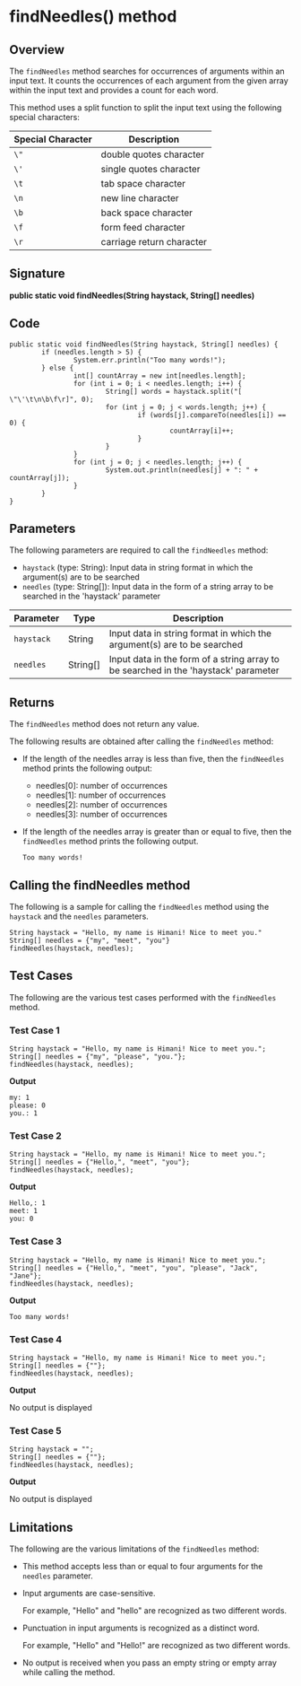 # findNeedles() method

## Overview

The `findNeedles` method searches for occurrences of arguments within an input text. It counts the occurrences of each argument from the given array within the input text and provides a count for each word.

This method uses a split function to split the input text using the following special characters:

| Special Character | Description |
|-------------------|-------------|
| `\"` | double quotes character |
| `\'` | single quotes character |
| `\t` | tab space character |
| `\n` | new line character |
| `\b` | back space character |
| `\f` | form feed character |
| `\r` | carriage return character |

## Signature

**public static void findNeedles(String haystack, String[] needles)**

## Code

```
public static void findNeedles(String haystack, String[] needles) {
        if (needles.length > 5) {
                System.err.println("Too many words!");
        } else {
                int[] countArray = new int[needles.length];
                for (int i = 0; i < needles.length; i++) {
                        String[] words = haystack.split("[ \"\'\t\n\b\f\r]", 0);
                        for (int j = 0; j < words.length; j++) {
                                if (words[j].compareTo(needles[i]) == 0) {
                                        countArray[i]++;
                                }
                        }
                }
                for (int j = 0; j < needles.length; j++) {
                        System.out.println(needles[j] + ": " + countArray[j]);
                }
        }
}

```

## Parameters

The following parameters are required to call the `findNeedles` method:
- `haystack` (type: String): Input data in string format in which the argument(s) are to be searched
- `needles` (type: String[]): Input data in the form of a string array to be searched in the 'haystack' parameter

| Parameter | Type | Description |
|-----------|------|-------------|
| `haystack` | String | Input data in string format in which the argument(s) are to be searched |
| `needles` | String[] | Input data in the form of a string array to be searched in the 'haystack' parameter |

## Returns

The `findNeedles` method does not return any value.

The following results are obtained after calling the `findNeedles` method:
- If the length of the needles array is less than five, then the `findNeedles` method prints the following output:
  - needles[0]: number of occurrences
  - needles[1]: number of occurrences
  - needles[2]: number of occurrences
  - needles[3]: number of occurrences
- If the length of the needles array is greater than or equal to five, then the `findNeedles` method prints the following output.

  `Too many words!`
  
## Calling the findNeedles method

The following is a sample for calling the `findNeedles` method using the `haystack` and the `needles` parameters.

```
String haystack = "Hello, my name is Himani! Nice to meet you."
String[] needles = {"my", "meet", "you"}
findNeedles(haystack, needles);
```

## Test Cases

The following are the various test cases performed with the `findNeedles` method.

### Test Case 1

```
String haystack = "Hello, my name is Himani! Nice to meet you.";
String[] needles = {"my", "please", "you."};
findNeedles(haystack, needles);
```
  **Output**

  ```
  my: 1
  please: 0
  you.: 1
  ```

### Test Case 2

```
String haystack = "Hello, my name is Himani! Nice to meet you.";
String[] needles = {"Hello,", "meet", "you"};
findNeedles(haystack, needles);
```
 **Output**

  ```
  Hello,: 1
  meet: 1
  you: 0
  ```

### Test Case 3

```
String haystack = "Hello, my name is Himani! Nice to meet you.";
String[] needles = {"Hello,", "meet", "you", "please", "Jack", "Jane"};
findNeedles(haystack, needles);
```
 **Output**

  ```
  Too many words!
  ```

### Test Case 4

```
String haystack = "Hello, my name is Himani! Nice to meet you.";
String[] needles = {""};
findNeedles(haystack, needles);
```
 **Output**

No output is displayed

### Test Case 5

```
String haystack = "";
String[] needles = {""};
findNeedles(haystack, needles);
```
 **Output**

No output is displayed

## Limitations

The following are the various limitations of the `findNeedles` method:
- This method accepts less than or equal to four arguments for the `needles` parameter.
- Input arguments are case-sensitive.

  For example, "Hello" and "hello" are recognized as two different words.
- Punctuation in input arguments is recognized as a distinct word.

  For example, "Hello" and "Hello!" are recognized as two different words.
- No output is received when you pass an empty string or empty array while calling the method.


